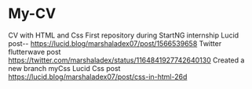 # My-CV
CV with HTML and Css
First repository during StartNG internship
Lucid post-- https://lucid.blog/marshaladex07/post/1566539658
Twitter flutterwave post https://twitter.com/marshaladex/status/1164841927742640130
Created a new branch myCss
Lucid Css post https://lucid.blog/marshaladex07/post/css-in-html-26d
